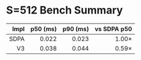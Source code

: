 # S=512 Bench Summary

| Impl | p50 (ms) | p90 (ms) | vs SDPA p50 |
|-----:|---------:|---------:|------------:|
| SDPA | 0.022 | 0.023 | 1.00× |
| V3 | 0.038 | 0.044 | 0.59× |
